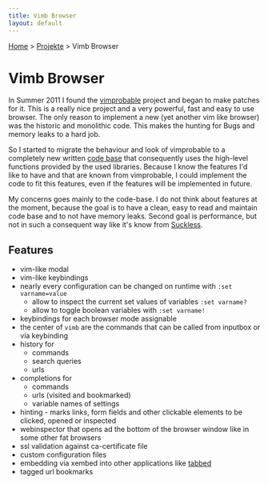 ```yaml
---
title: Vimb Browser
layout: default
---
```

[Home](/) > [Projekte](/projects/index.html) > Vimb Browser

# Vimb Browser

In Summer 2011 I found the [vimprobable](vimprobable.html) project and began
to make patches for it. This is a really nice project and a very powerful,
fast and easy to use browser. The only reason to implement a new (yet another
vim like browser) was the historic and monolithic code. This makes the hunting
for Bugs and memory leaks to a hard job. 

So I started to migrate the behaviour and look of vimprobable to a completely
new written [code base][vimb] that consequently uses the high-level functions provided
by the used libraries. Because I know the features I'd like to have and that
are known from vimprobable, I could implement the code to fit this features,
even if the features will be implemented in future.

My concerns goes mainly to the code-base. I do not think about features at the
moment, because the goal is to have a clean, easy to read and maintain code
base and to not have memory leaks. Second goal is performance, but not in such
a consequent way like it's know from [Suckless][].

## Features

- vim-like modal
- vim-like keybindings
- nearly every configuration can be changed on runtime with `:set varname=value`
  - allow to inspect the current set values of variables `:set varname?`
  - allow to toggle boolean variables with `:set varname!`
- keybindings for each browser mode assignable
- the center of `vimb` are the commands that can be called from inputbox or
  via keybinding
- history for
  - commands
  - search queries
  - urls
- completions for
  - commands
  - urls (visited and bookmarked)
  - variable names of settings
- hinting - marks links, form fields and other clickable elements to be
  clicked, opened or inspected
- webinspector that opens ad the bottom of the browser window like in some
  other fat browsers
- ssl validation against ca-certificate file
- custom configuration files
- embedding via xembed into other applications like [tabbed][]
- tagged url bookmarks

[suckless]: http://suckless.org/
[vimb]:     https://github.com/fanglingsu/vimb  "Vimb Browser"
[tabbed]:   http://tools.suckless.org/tabbed/
